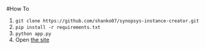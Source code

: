#How To

1. `git clone https://github.com/shanko07/synopsys-instance-creator.git`
2. `pip install -r requirements.txt`
3. `python app.py`
4. Open [the site](http://localhost:5000)